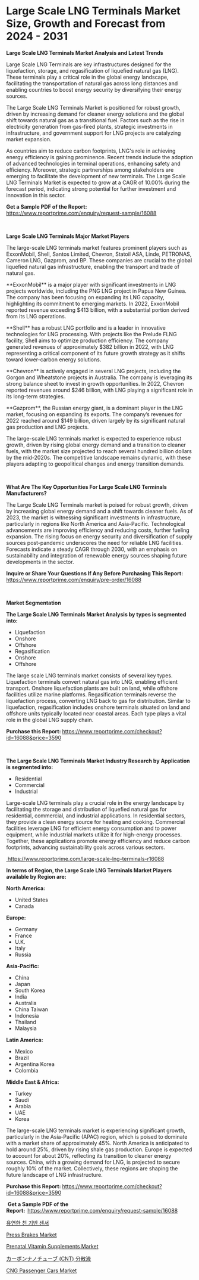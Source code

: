 <p><h1>Large Scale LNG Terminals Market Size, Growth and Forecast from 2024 - 2031</h1></p><p><strong>Large Scale LNG Terminals Market Analysis and Latest Trends</strong></p>
<p><p>Large Scale LNG Terminals are key infrastructures designed for the liquefaction, storage, and regasification of liquefied natural gas (LNG). These terminals play a critical role in the global energy landscape, facilitating the transportation of natural gas across long distances and enabling countries to boost energy security by diversifying their energy sources.</p><p>The Large Scale LNG Terminals Market is positioned for robust growth, driven by increasing demand for cleaner energy solutions and the global shift towards natural gas as a transitional fuel. Factors such as the rise in electricity generation from gas-fired plants, strategic investments in infrastructure, and government support for LNG projects are catalyzing market expansion.</p><p>As countries aim to reduce carbon footprints, LNG's role in achieving energy efficiency is gaining prominence. Recent trends include the adoption of advanced technologies in terminal operations, enhancing safety and efficiency. Moreover, strategic partnerships among stakeholders are emerging to facilitate the development of new terminals. The Large Scale LNG Terminals Market is expected to grow at a CAGR of 10.00% during the forecast period, indicating strong potential for further investment and innovation in this sector.</p></p>
<p><strong>Get a Sample PDF of the Report:&nbsp;</strong> <a href="https://www.reportprime.com/enquiry/request-sample/16088">https://www.reportprime.com/enquiry/request-sample/16088</a></p>
<p>&nbsp;</p>
<p><strong>Large Scale LNG Terminals Major Market Players</strong></p>
<p><p>The large-scale LNG terminals market features prominent players such as ExxonMobil, Shell, Santos Limited, Chevron, Statoil ASA, Linde, PETRONAS, Cameron LNG, Gazprom, and BP. These companies are crucial to the global liquefied natural gas infrastructure, enabling the transport and trade of natural gas.</p><p>**ExxonMobil** is a major player with significant investments in LNG projects worldwide, including the PNG LNG project in Papua New Guinea. The company has been focusing on expanding its LNG capacity, highlighting its commitment to emerging markets. In 2022, ExxonMobil reported revenue exceeding $413 billion, with a substantial portion derived from its LNG operations.</p><p>**Shell** has a robust LNG portfolio and is a leader in innovative technologies for LNG processing. With projects like the Prelude FLNG facility, Shell aims to optimize production efficiency. The company generated revenues of approximately $382 billion in 2022, with LNG representing a critical component of its future growth strategy as it shifts toward lower-carbon energy solutions.</p><p>**Chevron** is actively engaged in several LNG projects, including the Gorgon and Wheatstone projects in Australia. The company is leveraging its strong balance sheet to invest in growth opportunities. In 2022, Chevron reported revenues around $246 billion, with LNG playing a significant role in its long-term strategies.</p><p>**Gazprom**, the Russian energy giant, is a dominant player in the LNG market, focusing on expanding its exports. The company’s revenues for 2022 reached around $149 billion, driven largely by its significant natural gas production and LNG projects.</p><p>The large-scale LNG terminals market is expected to experience robust growth, driven by rising global energy demand and a transition to cleaner fuels, with the market size projected to reach several hundred billion dollars by the mid-2020s. The competitive landscape remains dynamic, with these players adapting to geopolitical changes and energy transition demands.</p></p>
<p>&nbsp;</p>
<p><strong>What Are The Key Opportunities For Large Scale LNG Terminals Manufacturers?</strong></p>
<p><p>The Large Scale LNG Terminals market is poised for robust growth, driven by increasing global energy demand and a shift towards cleaner fuels. As of 2023, the market is witnessing significant investments in infrastructure, particularly in regions like North America and Asia-Pacific. Technological advancements are improving efficiency and reducing costs, further fueling expansion. The rising focus on energy security and diversification of supply sources post-pandemic underscores the need for reliable LNG facilities. Forecasts indicate a steady CAGR through 2030, with an emphasis on sustainability and integration of renewable energy sources shaping future developments in the sector.</p></p>
<p><strong>Inquire or Share Your Questions If Any Before Purchasing This Report:</strong> <a href="https://www.reportprime.com/enquiry/pre-order/16088">https://www.reportprime.com/enquiry/pre-order/16088</a></p>
<p>&nbsp;</p>
<p><strong>Market Segmentation</strong></p>
<p><strong>The Large Scale LNG Terminals Market Analysis by types is segmented into:</strong></p>
<p><ul><li>Liquefaction</li><li>Onshore</li><li>Offshore</li><li>Regasification</li><li>Onshore</li><li>Offshore</li></ul></p>
<p><p>The large scale LNG terminals market consists of several key types. Liquefaction terminals convert natural gas into LNG, enabling efficient transport. Onshore liquefaction plants are built on land, while offshore facilities utilize marine platforms. Regasification terminals reverse the liquefaction process, converting LNG back to gas for distribution. Similar to liquefaction, regasification includes onshore terminals situated on land and offshore units typically located near coastal areas. Each type plays a vital role in the global LNG supply chain.</p></p>
<p><strong>Purchase this Report:&nbsp;</strong><a href="https://www.reportprime.com/checkout?id=16088&price=3590">https://www.reportprime.com/checkout?id=16088&price=3590</a></p>
<p>&nbsp;</p>
<p><strong>The Large Scale LNG Terminals Market Industry Research by Application is segmented into:</strong></p>
<p><ul><li>Residential</li><li>Commercial</li><li>Industrial</li></ul></p>
<p><p>Large-scale LNG terminals play a crucial role in the energy landscape by facilitating the storage and distribution of liquefied natural gas for residential, commercial, and industrial applications. In residential sectors, they provide a clean energy source for heating and cooking. Commercial facilities leverage LNG for efficient energy consumption and to power equipment, while industrial markets utilize it for high-energy processes. Together, these applications promote energy efficiency and reduce carbon footprints, advancing sustainability goals across various sectors.</p></p>
<p><a href="https://www.reportprime.com/large-scale-lng-terminals-r16088">&nbsp;https://www.reportprime.com/large-scale-lng-terminals-r16088</a></p>
<p><strong>In terms of Region, the Large Scale LNG Terminals Market Players available by Region are:</strong></p>
<p>
    <p> <strong> North America: </strong>
        <ul>
            <li>United States</li>
            <li>Canada</li>
        </ul>
        </p> 
    <p> <strong> Europe: </strong>
        <ul>
            <li>Germany</li>
            <li>France</li>
            <li>U.K.</li>
            <li>Italy</li>
            <li>Russia</li>
        </ul>
        </p> 
    <p> <strong> Asia-Pacific: </strong>
        <ul>
            <li>China</li>
            <li>Japan</li>
            <li>South Korea</li>
            <li>India</li>
            <li>Australia</li>
            <li>China Taiwan</li>
            <li>Indonesia</li>
            <li>Thailand</li>
            <li>Malaysia</li>
        </ul>
        </p> 
    <p> <strong> Latin America: </strong>
        <ul>
            <li>Mexico</li>
            <li>Brazil</li>
            <li>Argentina Korea</li>
            <li>Colombia</li>
        </ul>
        </p> 
    <p> <strong> Middle East & Africa: </strong>
        <ul>
            <li>Turkey</li>
            <li>Saudi</li>
            <li>Arabia</li>
            <li>UAE</li>
            <li>Korea</li>
        </ul>
    </p>
    </p>
<p><p>The large-scale LNG terminals market is experiencing significant growth, particularly in the Asia-Pacific (APAC) region, which is poised to dominate with a market share of approximately 45%. North America is anticipated to hold around 25%, driven by rising shale gas production. Europe is expected to account for about 20%, reflecting its transition to cleaner energy sources. China, with a growing demand for LNG, is projected to secure roughly 10% of the market. Collectively, these regions are shaping the future landscape of LNG infrastructure.</p></p>
<p><strong>Purchase this Report: </strong><a href="https://www.reportprime.com/checkout?id=16088&price=3590">https://www.reportprime.com/checkout?id=16088&price=3590</a></p>
<p>&nbsp;<strong>Get a Sample PDF of the Report:&nbsp;&nbsp;</strong><a href="https://www.reportprime.com/enquiry/request-sample/16088">https://www.reportprime.com/enquiry/request-sample/16088</a></p>
<p><strong></strong></p>
<p><p><a href="https://medium.com/@sadiejast2023/%EC%9C%A0%EC%97%B0%ED%95%9C-%EC%A7%81%EB%AC%BC-%EA%B8%B0%EB%B0%98-%EC%84%BC%EC%84%9C-%EC%8B%9C%EC%9E%A5%EC%9D%98-%EC%83%88%EB%A1%9C%EC%9A%B4-%EB%8F%99%ED%96%A5-2024%EB%85%84-2031%EB%85%84%EC%9D%98-%EA%B8%80%EB%A1%9C%EB%B2%8C-%EC%A0%84%EB%A7%9D-%EB%B0%8F-%EB%AF%B8%EB%9E%98-%EC%A0%84%EB%A7%9D-e522870bb5f0">유연한 천 기반 센서</a></p><p><a href="https://www.linkedin.com/pulse/market-insights-global-press-brakes-forecast-innovation-eu3we?trackingId=7yEvQ1X%2BQbyR4hngh9aJDQ%3D%3D">Press Brakes Market</a></p><p><a href="https://www.linkedin.com/pulse/insights-prenatal-vitamin-supplements-market-share-competitive-lo6oe?trackingId=RCgink6ZRe%2BhfvVATICgHQ%3D%3D">Prenatal Vitamin Supplements Market</a></p><p><a href="https://medium.com/@aminohtc4/carbon-nanotube-cnt-dispersions-market-%E3%81%AF-%E3%82%B3%E3%82%B9%E3%83%88%E7%AE%A1%E7%90%86%E3%81%A8%E5%8A%B9%E7%8E%87%E5%90%91%E4%B8%8A%E3%82%92%E5%84%AA%E5%85%88%E3%81%97%E3%81%BE%E3%81%99-%E3%81%95%E3%82%89%E3%81%AB-%E5%A0%B1%E5%91%8A%E6%9B%B8%E3%81%AF%E5%B8%82%E5%A0%B4%E3%81%AE%E9%9C%80%E8%A6%81%E9%9D%A2%E3%81%A8%E4%BE%9B%E7%B5%A6%E9%9D%A2%E3%81%AE%E4%B8%A1%E6%96%B9%E3%82%92%E3%82%AB%E3%83%90%E3%83%BC%E3%81%97%E3%81%A6%E3%81%84%E3%81%BE%E3%81%99-b6b1abe523e0">カーボンナノチューブ (CNT) 分散液</a></p><p><a href="https://issuu.com/reportprime-2/docs/cng-passenger-cars-market-size-2030_26c98d47abce66">CNG Passenger Cars Market</a></p></p>
